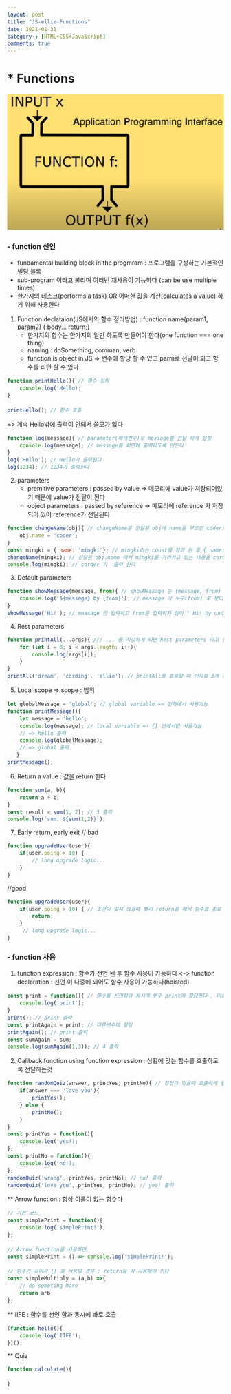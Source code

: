 ```yaml
---
layout: post
title: "JS-ellie-Functions"
date: 2021-01-31
category : [HTML+CSS+JavaScript]
comments: true
---
```


# * Functions

![functtion](function.JPG)

### -  function 선언
- fundamental building block in the progmram : 프로그램을 구성하는 기본적인 빌딩 블록
- sub-program 이라고 불리며 여러번 재사용이 가능하다 (can be use multiple times)
- 한가지의 테스크(performs a task) OR 어떠한 값을 계산(calculates a value) 하기 위해 사용한다

 1. Function declataion(JS에서의 함수 정리방법)
    : function name(param1, param2) { body... return;}
    - 한가지의 함수는 한가지의 일만 하도록 만들어야 한다(one function === one thing)
    - naming : doSomething, comman, verb
    - function is object in JS => 변수에 할당 할 수 있고 parm로 전달이 되고 함수를 리턴 할 수 있다

```JavaScript
function printHello(){ // 함수 정의
    console.log('Hello);
}

printHello(); // 함수 호출

```
=> 계속 Hello밖에 출력이 안돼서 쓸모가 없다

```JavaScript
function log(message){ // parameter(매개변수)로 message를 전달 하게 설정
    console.log(message); // message를 화면에 출력하도록 만든다
}
log('Hello'); // Hello가 출력된다
log(1234); // 1234가 출력된다
```
2. parameters 
    - premitive parameters : passed by value => 메모리에 value가 저장되어있기 때문에 value가 전달이 된다
    - object parameters : passed by reference => 메모리에 reference 가 저장되어 있어 reference가 전달된다

```JavaScript
function changeName(obj){ // changeName은 전달된 obj에 name을 무조건 coder로 변경하는 함수이다
    obj.name = 'coder';
}
const mingki = { name: 'mingki'}; // mingki라는 const를 정의 한 후 { name: 'mingki'} => mingki라는 obj를 만들어 할당 
changeName(mingki); // 전달된 obj.name 에서 mingki를 가리키고 있는 내용을 corder로 변경해준다
console.log(mingki); // corder 가  출력 된다
```
3. Default parameters 
```JavaScript
function showMessage(message, from){ // showMessage 는 (message, from) 이라는 2가지의 parameters를 받아오는 함수이다
    console.log('${message} by {from}'); // message 가 누구(from) 로 부터 왔는지 출력한다
}
showMessage('Hi!'); // message 만 입력하고 from을 입력하지 않아 " Hi! by undefined "가 출력된다

```
4. Rest parameters
```JavaScript
function printAll(...args){ /// ... 를 작성하게 되면 Rest parameters 라고 불리우며 배열 형태로  전달 된다
    for (let i = 0; i < args.length; i++){
        console.log(args[i]);
    }
}
printAll('dream', 'cording', 'ellie'); // printAll를 호출할 때 인자를 3개 전달 한다
```
5. Local scope => scope : 범위

```JavaScript
let globalMessage = 'global'; // global variable => 전체에서 사용가능
function printMessage(){
    let message = 'hello';
    console.log(message); // local variable => {} 안에서만 사용가능 
    // => hello 출력
    console.log(globalMessage);
    // => global 출력
   }
printMessage();
```
6. Return a value : 값을 return 한다

```JavaScript
function sum(a, b){
    return a + b;
}
const result = sum(1, 2); // 3 출력
console.log(`sum: ${sum(1,2)}`);
```

7. Early return, early exit
// bad
```JavaScript
function upgradeUser(user){
    if(user.poing > 10) {
        // long upgrade logic...
    }
}
```
//good
```JavaScript
function upgradeUser(user){
    if(user.poing > 10) { // 조건이 맞지 않을때 빨리 return을 해서 함수를 종료 시킨다
        return;
    }
     // long upgrade logic...
}
```

### -  function 사용

1. function expression : 함수가 선언 된 후 함수 사용이 가능하다 <-> function declaration : 선언 이 나중에 되어도 함수 사용이 가능하다(hoisted)

```JavaScript
const print = function(){ // 함수를 선언함과 동시에 변수 print에 할당한다 , 이름없는 함수 : anontmous function
    console.log('print');
}
print(); // print 출력
const printAgain = print; // 다른변수에 할당
printAgain(); // print 출력
const sumAgain = sum; 
console.log(sumAgain(1,3)); // 4 출력

```
2. Callback function using function expression : 상황에 맞는 함수를 호출하도록 전달하는것 

```JavaScript
function randomQuiz(answer, printYes, printNo){ // 정답과 맞을때 호출하게 될 함수, 틀릴때 호출하게 될 함수를 전달
    if(answer === 'love you'){
        printYes();
    } else {
        printNo();
    }
}
const printYes = function(){
    console.log('yes!);
};
const printNo = function(){
    console.log('no!);
};
randomQuiz('wrong', printYes, printNo); // no! 출력
randomQuiz('love you', printYes, printNo); // yes! 출력

```

** Arrow function : 항상 이름이 없는 함수다

```JavaScript
// 기본 코드
const simplePrint = function(){
    console.log('simplePrint!');
};

// Arrow function을 사용하면
const simplePrint = () => console.log('simplePrint!');

// 함수가 길어져 {} 을 사용할 경우 : return을 꼭 사용해야 한다
const simpleMultiply = (a,b) =>{
    // do someting more
    return a*b;
};
```

** IIFE : 함수를 선언 함과 동시에 바로 호출

```JavaScript
(function hello(){
    console.log('IIFE');
})(); 
```

** Quiz
```JavaScript
function calculate(){
    
}
